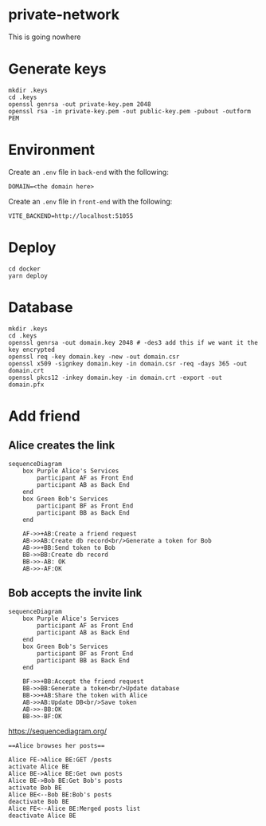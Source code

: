 # private-network

This is going nowhere

# Generate keys

```shell
mkdir .keys
cd .keys
openssl genrsa -out private-key.pem 2048
openssl rsa -in private-key.pem -out public-key.pem -pubout -outform PEM
```

# Environment

Create an `.env` file in `back-end` with the following:

```properties
DOMAIN=<the domain here>
```

Create an `.env` file in `front-end` with the following:

```properties
VITE_BACKEND=http://localhost:51055
```

# Deploy

```shell
cd docker
yarn deploy
```

# Database

<!-- Source: https://www.baeldung.com/openssl-self-signed-cert -->

```shell
mkdir .keys
cd .keys
openssl genrsa -out domain.key 2048 # -des3 add this if we want it the key encrypted
openssl req -key domain.key -new -out domain.csr
openssl x509 -signkey domain.key -in domain.csr -req -days 365 -out domain.crt
openssl pkcs12 -inkey domain.key -in domain.crt -export -out domain.pfx
```

# Add friend

## Alice creates the link
```mermaid
sequenceDiagram
    box Purple Alice's Services
        participant AF as Front End
        participant AB as Back End
    end
    box Green Bob's Services
        participant BF as Front End
        participant BB as Back End
    end

    AF->>+AB:Create a friend request
    AB->>AB:Create db record<br/>Generate a token for Bob
    AB->>+BB:Send token to Bob
    BB->>BB:Create db record
    BB->>-AB: OK
    AB->>-AF:OK
```

## Bob accepts the invite link

```mermaid
sequenceDiagram
    box Purple Alice's Services
        participant AF as Front End
        participant AB as Back End
    end
    box Green Bob's Services
        participant BF as Front End
        participant BB as Back End
    end

    BF->>+BB:Accept the friend request
    BB->>BB:Generate a token<br/>Update database
    BB->>+AB:Share the token with Alice
    AB->>AB:Update DB<br/>Save token
    AB->>-BB:OK
    BB->>-BF:OK
```

https://sequencediagram.org/

```
==Alice browses her posts==

Alice FE->Alice BE:GET /posts
activate Alice BE
Alice BE->Alice BE:Get own posts
Alice BE->Bob BE:Get Bob's posts
activate Bob BE
Alice BE<--Bob BE:Bob's posts
deactivate Bob BE
Alice FE<--Alice BE:Merged posts list
deactivate Alice BE
```
